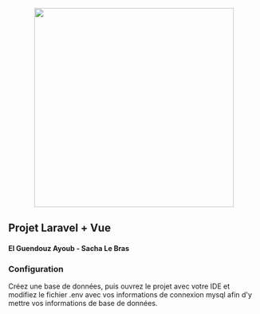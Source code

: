 <p align="center"><img src="https://raw.githubusercontent.com/laravel/art/master/logo-lockup/5%20SVG/2%20CMYK/1%20Full%20Color/laravel-logolockup-cmyk-red.svg" width="400"></p>

## Projet Laravel + Vue

#### El Guendouz Ayoub - Sacha Le Bras

### Configuration

Créez une base de données, puis ouvrez le projet avec votre IDE et modifiez le fichier .env avec vos informations de
connexion mysql afin d'y mettre vos informations de base de données.
